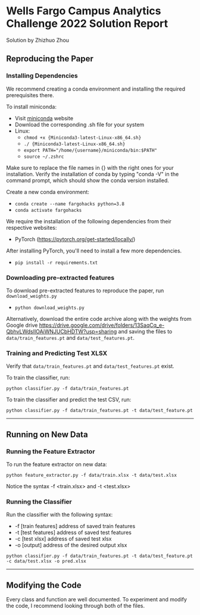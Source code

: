 # Wells Fargo Campus Analytics Challenge 2022 Solution Report

Solution by Zhizhuo Zhou

## Reproducing the Paper

### Installing Dependencies

We recommend creating a conda environment and installing the required prerequisites there. 


To install miniconda:

- Visit [miniconda](https://docs.conda.io/en/latest/miniconda.html) website
- Download the corresponding .sh file for your system
- Linux:
    - ```chmod +x {Miniconda3-latest-Linux-x86_64.sh}```
    - ```./ {Miniconda3-latest-Linux-x86_64.sh}```
    - ```export PATH="/home/{username}/miniconda/bin:$PATH"```
    - ```source ~/.zshrc```

Make sure to replace the file names in {} with the right ones for your installation. Verify the installation of conda by typing "conda -V" in the command prompt, which should show the conda version installed. 

Create a new conda environment:

- ```conda create --name fargohacks python=3.8```
- ```conda activate fargohacks```


We require the installation of the following dependencies from their respective websites:

- PyTorch (https://pytorch.org/get-started/locally/)

After installing PyTorch, you'll need to install a few more dependencies.

- ```pip install -r requirements.txt```

### Downloading pre-extracted features

To download pre-extracted features to reproduce the paper, run ```download_weights.py```

- ```python download_weights.py```

Alternatively, download the entire code archive along with the weights from Google drive https://drive.google.com/drive/folders/13SaqCq_e-QbhvLWdslIOAiWNJUCbHDTW?usp=sharing and saving the files to ```data/train_features.pt``` and ```data/test_features.pt```. 

### Training and Predicting Test XLSX

Verify that ```data/train_features.pt``` and ```data/test_features.pt``` exist. 

To train the classifier, run:

```python classifier.py -f data/train_features.pt```

To train the classifier and predict the test CSV, run:

```python classifier.py -f data/train_features.pt -t data/test_feature.pt```

***
## Running on New Data


### Running the Feature Extractor

To run the feature extractor on new data:

```python feature_extractor.py -f data/train.xlsx -t data/test.xlsx```

Notice the syntax -f <train.xlsx> and -t <test.xlsx>

### Running the Classifier 

Run the classifier with the following syntax:
- -f [train features] address of saved train features
- -t [test features] address of saved test features
- -c [test xlsx] address of saved test xlsx
- -o [output] address of the desired output xlsx

```python classifier.py -f data/train_features.pt -t data/test_feature.pt -c data/test.xlsx -o pred.xlsx```

***
## Modifying the Code

Every class and function are well documented. To experiment and modify the code, I recommend looking through both of the files. 


